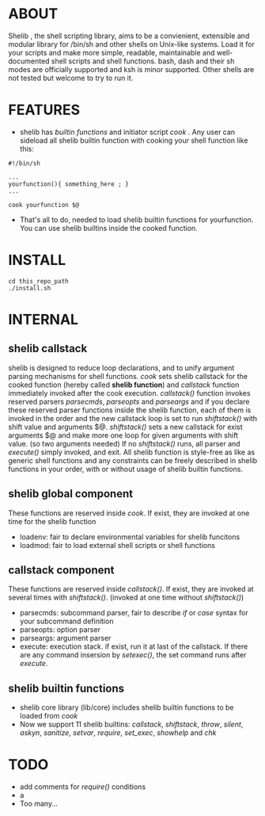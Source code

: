 # ABOUT
Shelib , the shell scripting library, aims to be a convienient, extensible and modular library for /bin/sh and other shells on Unix-like systems. Load it for your scripts and make more simple, readable, maintainable and well-documented shell scripts and shell functions. bash, dash and their sh modes are officially supported and ksh is minor supported. Other shells are not tested but welcome to try to run it.

# FEATURES
* shelib has *builtin functions* and initiator script *cook* .  Any user can sideload all shelib builtin function with cooking your shell function like this:
```
#!/bin/sh

...
yourfunction(){ something_here ; }
...

cook yourfunction $@
```
* That's all to do, needed to load shelib builtin functions for yourfunction. You can use shelib builtins inside the cooked function.

# INSTALL

```
cd this_repo_path
./install.sh
```

# INTERNAL

## shelib callstack
shelib is designed to reduce loop declarations, and to unify argument parsing mechanisms for shell functions.
*cook* sets shelib callstack for the cooked function (hereby called **shelib function**) and *callstack* function immediately invoked after the cook execution. 
*callstack()* function invokes reserved parsers *parsecmds*, *parseopts* and *parseargs* and if you declare these reserved parser functions inside the shelib function, each of them is invoked in the order and the new callstack loop is set to run *shiftstack()* with shift value and arguments $@. 
*shiftstack()* sets a new callstack for exist arguments $@ and make more one loop for given arguments with shift value. (so two arguments needed)
If no *shiftstack()* runs, all parser and *execute()* simply invoked, and exit.
All shelib function is style-free as like as generic shell functions and any constraints can be freely described in shelib functions in your order, with or without usage of shelib builtin functions.

## shelib global component
These functions are reserved inside *cook*. If exist, they are invoked at one time for the shelib function
* loadenv: fair to declare environmental variables for shelib funcitons 
* loadmod: fair to load external shell scripts or shell functions

## callstack component
These functions are reserved inside *callstack()*. If exist, they are invoked at several times with *shiftstack()*. (invoked at one time without *shiftstack()*)
* parsecmds: subcommand parser, fair to describe *if* or *case* syntax for your subcommand definition
* parseopts: option parser
* parseargs: argument parser
* execute: execution stack. if exist, run it at last of the callstack. If there are any command insersion by *setexec()*, the set command runs after *execute*.

## shelib builtin functions
* shelib core library (lib/core) includes shelib builtin functions to be loaded from *cook*
* Now we support 11 shelib builtins: *callstack*, *shiftstack*, *throw*, *silent*, *askyn*, *sanitize*, *setvar*, *require*, *set_exec*, *showhelp* and *chk*

# TODO
* add comments for *require()* conditions
* a
* Too many...
